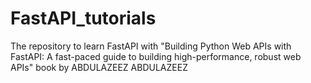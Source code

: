 # FastAPI_tutorials
The repository to learn FastAPI with "Building Python Web APIs with FastAPI: A fast-paced guide to building high-performance, robust web APIs" book by ABDULAZEEZ ABDULAZEEZ
